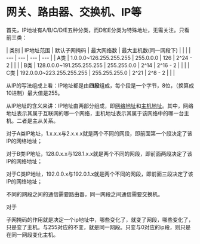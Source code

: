 # 网关、路由器、交换机、IP等

首先，IP地址有A/B/C/D/E五种分类，而D和E分类为特殊地址，无需关注。只看前三类：

| 类别 | IP地址范围 | 默认子网掩码 | 最大网络数 | 最大主机数\(同一网段下\) |  |  |
| --- | --- | --- | --- |
| A类 | 1.0.0.0~126.255.255.255 | 255.0.0.0 | 126 | 2^24 - 2 |  |  |
| B类 | 128.0.0.0~191.255.255.255 | 255.255.0.0 | 2^14 | 2^16 - 2 |  |  |
| C类 | 192.0.0.0~223.255.255.255 | 255.255.255.0 | 2^21 | 2^8 - 2  |  |  |

从IP的写法组成上看：IP地址都是由**四段**组成，每个段是一个字节，8位，（换算成10进制）最大值是255。

从IP地址的含义来讲：IP地址由两部分组成，即[网络地址](http://baike.baidu.com/view/547479.htm)和[主机地址](http://baike.baidu.com/view/547482.htm)。其中，网络地址表示其属于互联网的哪一个网络，主机地址表示其属于该网络中的哪一台主机。二者是主从关系。

对于A类IP地址，1.x.x.x与2.x.x.x就是两个不同的网段，即前面第一个段决定了该IP的网络地址；

对于B类IP地址，128.0.x.x与128.1.x.x就是两个不同的网段，即前面两段决定了该IP的网络地址；

对于C类IP地址，192.0.0.x与192.0.1.x就是两个不同的网段，即前面三段决定了该IP的网络地址；

不同的网段之间的通信需要路由器，同一网段之间通信需要交换机。

对于



子网掩码的作用就是决定一个ip地址中，哪些变化了，就变了网段，哪些变化了，只是变了主机。与255对应的不变，就是同一网段。只变与0对应的ip段，则只是在同一网段变化主机。

